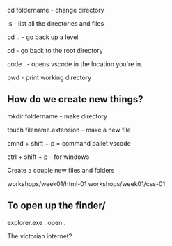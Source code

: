 
cd foldername - change directory 

ls - list all the directories and files 

cd .. - go back up a level

cd - go back to the root directory 

code . - opens vscode in the location you're in. 

pwd - print working directory 

## How do we create new things?


mkdir foldername - make directory

touch filename.extension - make a new file


cmnd + shift + p = command pallet vscode

ctrl + shift + p - for windows



Create a couple new files and folders

workshops/week01/html-01
workshops/week01/css-01

## To open up the finder/
explorer.exe .
open . 



The victorian internet? 